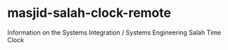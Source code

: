 # masjid-salah-clock-remote
Information on the Systems Integration / Systems Engineering Salah Time Clock
